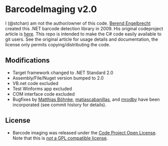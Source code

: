 # BarcodeImaging v2.0

I (@stchan) am not the author/owner of this code. [Berend Engelbrecht](https://www.codeproject.com/Members/Berend-Engelbrecht) created this .NET barcode detection library in 2009. His original codeproject article is [here](https://www.codeproject.com/Articles/42852/Reading-Barcodes-from-an-Image-III). This repo is intended to make the C# code easily available to git users. See the original article for usage details and documentation, the license only permits copying/distributing the code.

## Modifications
* Target framework changed to .NET Standard 2.0
* Assembly/File/Nuget version bumped to 2.0
* VB.net code excluded
* Test Winforms app excluded
* COM interface code excluded
* Bugfixes by [Matthias Böhnke](https://www.codeproject.com/Tips/416486/Bug-Fixes-for-Reading-Barcodes-from-an-Image-III), [matiascabanillas](https://www.codeproject.com/Tips/416486/Bug-Fixes-for-Reading-Barcodes-from-an-Image-III?msg=4388217#xx4388217xx), and [mrodby](https://www.codeproject.com/Tips/416486/Bug-Fixes-for-Reading-Barcodes-from-an-Image-III?msg=5406633#xx5406633xx) have been incorporated (see commit history for details).

## License
* Barcode imaging was released under the [Code Project Open License](https://www.codeproject.com/info/cpol10.aspx). Note that this is [*not* a GPL compatible license](https://www.gnu.org/licenses/license-list.html#cpol).
